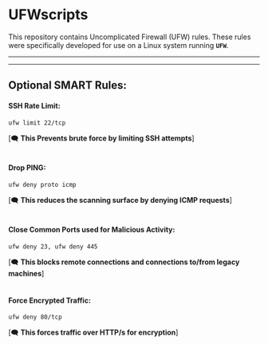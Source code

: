 

# UFWscripts

This repository contains Uncomplicated Firewall (UFW) rules.  These rules were specifically developed for use on a Linux system running **```UFW```**.

---
---

## Optional **SMART** Rules: 

#### SSH Rate Limit:
```
ufw limit 22/tcp
```
[🗨️ **This Prevents brute force by limiting SSH attempts**]
<br>
<br>
  

#### Drop PING:
```
ufw deny proto icmp
```
[🗨️ **This reduces the scanning surface by denying ICMP requests**]
<br>
<br>
  

#### Close Common Ports used for Malicious Activity:
```
ufw deny 23, ufw deny 445
```
[🗨️ **This blocks remote connections and connections to/from legacy machines**]
<br>
<br>


#### Force Encrypted Traffic:
```
ufw deny 80/tcp
```
[🗨️ **This forces traffic over HTTP/s for encryption**]
<br>
<br>
